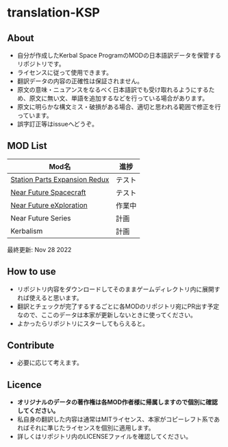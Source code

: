 # translation-KSP

## About

- 自分が作成したKerbal Space ProgramのMODの日本語訳データを保管するリポジトリです。
- ライセンスに従って使用できます。
- 翻訳データの内容の正確性は保証されません。
- 原文の意味・ニュアンスをなるべく日本語訳でも受け取れるようにするため、原文に無い文、単語を追加するなどを行っている場合があります。
- 原文に明らかな構文ミス・破損がある場合、適切と思われる範囲で修正を行っています。
- 誤字訂正等はissueへどうぞ。

## MOD List

| Mod名                                                                                                                                          | 進捗   |
| ---------------------------------------------------------------------------------------------------------------------------------------------- | ------ |
| [Station Parts Expansion Redux](https://forum.kerbalspaceprogram.com/index.php?/topic/170211-112-stockalike-station-parts-redux-june-12-2022/) | テスト |
| [Near Future Spacecraft](https://forum.kerbalspaceprogram.com/index.php?/topic/155465-most-112x-near-future-technologies-august-26/)           | テスト |
| [Near Future eXploration](https://forum.kerbalspaceprogram.com/index.php?/topic/155465-most-112x-near-future-technologies-august-26/)          | 作業中 |
| Near Future Series                                                                                                                             | 計画   |
| Kerbalism                                                                                                                                      | 計画   |

最終更新: Nov 28 2022

## How to use

- リポジトリ内容をダウンロードしてそのままゲームディレクトリ内に展開すれば使えると思います。
- 翻訳とチェックが完了するするごとに各MODのリポジトリ宛にPR出す予定なので、ここのデータは本家が更新しないときに使ってください。
- よかったらリポジトリにスターしてもらえると。

## Contribute

- 必要に応じて考えます。

## Licence

- **オリジナルのデータの著作権は各MOD作者様に帰属しますので個別に確認してください。**
- 私自身の翻訳した内容は通常はMITライセンス、本家がコピーレフト系であればそれに準じたライセンスを個別に適用します。
- 詳しくはリポジトリ内のLICENSEファイルを確認してください。
